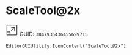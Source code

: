 # ScaleTool@2x
![](/img/ScaleTool@2x.png)
GUID: `3847936436455699715`
```
EditorGUIUtility.IconContent("ScaleTool@2x")
```
